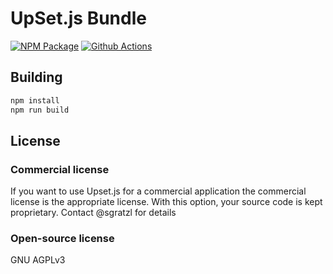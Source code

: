 # UpSet.js Bundle

[![NPM Package][npm-image]][npm-url] [![Github Actions][github-actions-image]][github-actions-url]

## Building

```sh
npm install
npm run build
```

## License

### Commercial license

If you want to use Upset.js for a commercial application the commercial license is the appropriate license. With this option, your source code is kept proprietary. Contact @sgratzl for details

### Open-source license

GNU AGPLv3

[npm-image]: https://badge.fury.io/js/@upsetjs/bundle.svg
[npm-url]: https://npmjs.org/package/@upsetjs/bundle
[github-actions-image]: https://github.com/sgratzl/upsetjs/workflows/nodeci/badge.svg
[github-actions-url]: https://github.com/sgratzl/upsetjs/actions
